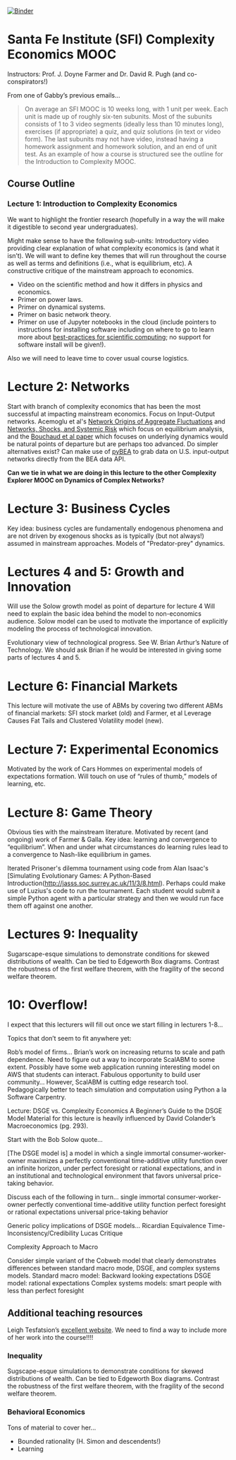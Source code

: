 [![Binder](http://mybinder.org/badge.svg)](http://mybinder.org/repo/davidrpugh/sfi-complexity-mooc)

# Santa Fe Institute (SFI) Complexity Economics MOOC

Instructors: Prof. J. Doyne Farmer and Dr. David R. Pugh (and co-conspirators!)

From one of Gabby’s previous emails…

> On average an SFI MOOC is 10 weeks long, with 1 unit per week.  Each unit is made up of roughly six-ten subunits.  Most of the subunits consists of 1 to 3 video segments (ideally less than 10 minutes long), exercises (if appropriate) a quiz, and quiz solutions (in text or video form).  The last subunits may not have video, instead having a homework assignment and homework solution, and an end of unit test. As an example of how a course is structured see the outline for the Introduction to Complexity MOOC.

## Course Outline

### Lecture 1: Introduction to Complexity Economics
We want to highlight the frontier research (hopefully in a way the will make it digestible to second year undergraduates).

Might make sense to have the following sub-units:
Introductory video providing clear explanation of what complexity economics is (and what it isn’t). We will want to define key themes that will run throughout the course as well as terms and definitions (i.e., what is equilibrium, etc).  A constructive critique of the mainstream approach to economics.

* Video on the scientific method and how it differs in physics and economics.
* Primer on power laws.
* Primer on dynamical systems.
* Primer on basic network theory.
* Primer on use of Jupyter notebooks in the cloud (include pointers to instructions for installing software including on where to go to learn more about [best-practices for scientific computing](http://journals.plos.org/plosbiology/article?id=10.1371/journal.pbio.1001745); no support for software install will be given!).

Also we will need to leave time to cover usual course logistics.

# Lecture 2: Networks
Start with branch of complexity economics that has been the most successful at impacting mainstream economics.  Focus on Input-Output networks. Acemoglu et al's [Network Origins of Aggregate Fluctuations](http://economics.mit.edu/files/8135) and [Networks, Shocks, and Systemic Risk](http://economics.mit.edu/files/10423) which focus on equilibrium analysis, and the [Bouchaud et al paper](http://arxiv.org/pdf/1406.5022.pdf) which focuses on underlying dynamics would be natural points of departure but are perhaps too advanced. Do simpler alternatives exist? Can make use of [pyBEA](https://github.com/davidrpugh/pyBEA) to grab data on U.S. input-output networks directly from the BEA data API.

**Can we tie in what we are doing in this lecture to the other Complexity Explorer MOOC on Dynamics of Complex Networks?**

# Lecture 3: Business Cycles
Key idea: business cycles are fundamentally endogenous phenomena and are not driven by exogenous shocks as is typically (but not always!) assumed in mainstream approaches.  Models of "Predator-prey" dynamics.

# Lectures 4 and 5: Growth and Innovation
Will use the Solow growth model as point of departure for lecture 4  Will need to explain the basic idea behind the model to non-economics audience. Solow model can be used to motivate the importance of explicitly modeling the process of technological innovation.

Evolutionary view of technological progress. See W. Brian Arthur’s Nature of Technology.  We should ask Brian if he would be interested in giving some parts of lectures 4 and 5.

# Lecture 6: Financial Markets
This lecture will motivate the use of ABMs by covering two different ABMs of financial markets: SFI stock market (old) and Farmer, et al Leverage Causes Fat Tails and Clustered Volatility model (new).

# Lecture 7: Experimental Economics
Motivated by the work of Cars Hommes on experimental models of expectations formation. Will touch on use of “rules of thumb,” models of learning, etc.

# Lecture 8: Game Theory
Obvious ties with the mainstream literature.  Motivated by recent (and ongoing) work of Farmer & Galla.  Key idea: learning and convergence to “equilibrium”. When and under what circumstances do learning rules lead to a convergence to Nash-like equilibrium in games.

Iterated Prisoner's dilemma tournament using code from Alan Isaac's [Simulating Evolutionary Games: A Python-Based Introduction(http://jasss.soc.surrey.ac.uk/11/3/8.html).  Perhaps could make use of Luzius's code to run the tournament.  Each student would submit a simple Python agent with a particular strategy and then we would run face them off against one another.

# Lectures 9: Inequality
Sugarscape-esque simulations to demonstrate conditions for skewed distributions of wealth.  Can be tied to Edgeworth Box diagrams.  Contrast the robustness of the first welfare theorem, with the fragility of the second welfare theorem.

# 10: Overflow! 
I expect that this lecturers will fill out once we start filling in lecturers 1-8…

Topics that don’t seem to fit anywhere yet:

Rob’s model of firms…
Brian’s work on increasing returns to scale and path dependence.
Need to figure out a way to incorporate ScalABM to some extent. Possibly have some web application running interesting model on AWS that students can interact. Fabulous opportunity to build user community…
However, ScalABM is cutting edge research tool.  Pedagogically better to teach simulation and computation using Python a la Software Carpentry.  

Lecture: DSGE vs. Complexity Economics
A Beginner’s Guide to the DSGE Model
Material for this lecture is heavily influenced by David Colander’s Macroeconomics (pg. 293).

Start with the Bob Solow quote…

[The DSGE model is] a model in which a single immortal consumer-worker-owner maximizes a perfectly conventional time-additive utility function over an infinite horizon, under perfect foresight or rational expectations, and in an institutional and technological environment that favors universal price-taking behavior.

Discuss each of the following in turn…
single immortal consumer-worker-owner
perfectly conventional time-additive utility function
perfect foresight or rational expectations
universal price-taking behavior

Generic policy implications of DSGE models…
Ricardian Equivalence
Time-Inconsistency/Credibility
Lucas Critique

Complexity Approach to Macro

Consider simple variant of the Cobweb model that clearly demonstrates differences between standard macro mode, DSGE, and complex systems models.
Standard macro model: Backward looking expectations
DSGE model: rational expectations
Complex systems models: smart people with less than perfect foresight


## Additional teaching resources
Leigh Tesfatsion’s [excellent website](http://www2.econ.iastate.edu/tesfatsi/ace.htm).  We need to find a way to include more of her work into the course!!!!


### Inequality
Sugscape-esque simulations to demonstrate conditions for skewed distributions of wealth.  Can be tied  to Edgeworth Box diagrams.  Contrast the robustness of the first welfare theorem, with the fragility of the second welfare theorem.


### Behavioral Economics
Tons of material to cover her...

* Bounded rationality (H. Simon and descendents!)
* Learning

